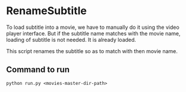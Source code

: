 # RenameSubtitle
To load subtitle into a movie, we have to manually do it using the video player interface. But if the subtitle name matches with the movie name, loading of subtitle is not needed. It is already loaded.

This script renames the subtitle so as to match with then movie name.

## Command to run
```python run.py <movies-master-dir-path>```

